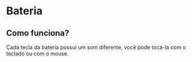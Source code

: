 # Bateria
## Como funciona?
<p>Cada tecla da bateria possui um som diferente, você pode toca-la com o teclado ou com o mouse.</p>